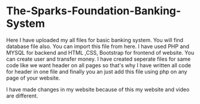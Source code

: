 # The-Sparks-Foundation-Banking-System

Here I have uploaded my all files for basic banking system. You will find database file also. You can import this file from here. I have used PHP and MYSQL for backend and HTML ,CSS, Bootstrap for frontend of website. You can create user and transfer money. I have created seperate files for same code like we want header on all pages so that's why I have written all code for header in one file and finally you an just add this file using php on any page of your website.

I have made changes in my website because of this my website and video are different. 
